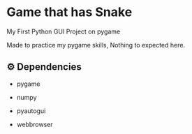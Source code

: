 # Game that has Snake

My First Python GUI Project on pygame

Made to practice my pygame skills, Nothing to expected here.

## ⚙️ Dependencies

* pygame

* numpy

* pyautogui

* webbrowser
